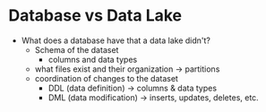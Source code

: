 # Database vs Data Lake

- What does a database have that a data lake didn't?
    - Schema of the dataset
        - columns and data types
    - what files exist and their organization -> partitions
    - coordination of changes to the dataset
        - DDL (data definition) -> columns & data types
        - DML (data modification) -> inserts, updates, deletes, etc.